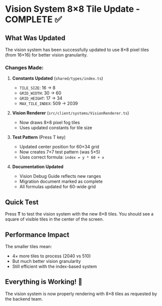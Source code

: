 # Vision System 8×8 Tile Update - COMPLETE ✅

## What Was Updated

The vision system has been successfully updated to use 8×8 pixel tiles (from 16×16) for better vision granularity.

### Changes Made:

1. **Constants Updated** (`shared/types/index.ts`)
   - `TILE_SIZE`: 16 → 8
   - `GRID_WIDTH`: 30 → 60  
   - `GRID_HEIGHT`: 17 → 34
   - `MAX_TILE_INDEX`: 509 → 2039

2. **Vision Renderer** (`src/client/systems/VisionRenderer.ts`)
   - Now draws 8×8 pixel fog tiles
   - Uses updated constants for tile size

3. **Test Pattern** (Press T key)
   - Updated center position for 60×34 grid
   - Now creates 7×7 test pattern (was 5×5)
   - Uses correct formula: `index = y * 60 + x`

4. **Documentation Updated**
   - Vision Debug Guide reflects new ranges
   - Migration document marked as complete
   - All formulas updated for 60-wide grid

## Quick Test

Press **T** to test the vision system with the new 8×8 tiles. You should see a square of visible tiles in the center of the screen.

## Performance Impact

The smaller tiles mean:
- 4× more tiles to process (2040 vs 510)
- But much better vision granularity
- Still efficient with the index-based system

## Everything is Working! 🎉

The vision system is now properly rendering with 8×8 tiles as requested by the backend team. 